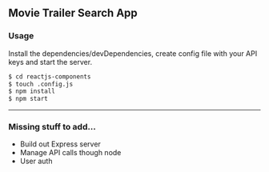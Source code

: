 ## **Movie Trailer Search App**

### Usage

Install the dependencies/devDependencies, create config file with your API keys and start the server.

```sh
$ cd reactjs-components
$ touch .config.js
$ npm install
$ npm start
```
___
### Missing stuff to add...
* Build out Express server
* Manage API calls though node
* User auth
